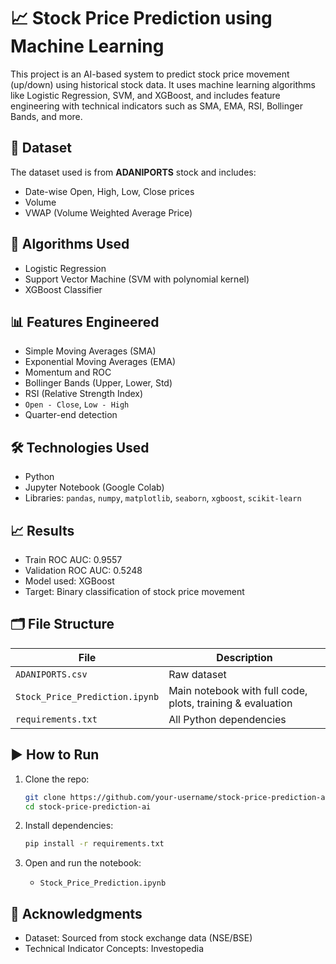 # 📈 Stock Price Prediction using Machine Learning

This project is an AI-based system to predict stock price movement (up/down) using historical stock data. It uses machine learning algorithms like Logistic Regression, SVM, and XGBoost, and includes feature engineering with technical indicators such as SMA, EMA, RSI, Bollinger Bands, and more.

## 📂 Dataset

The dataset used is from **ADANIPORTS** stock and includes:
- Date-wise Open, High, Low, Close prices
- Volume
- VWAP (Volume Weighted Average Price)

## 🧠 Algorithms Used

- Logistic Regression
- Support Vector Machine (SVM with polynomial kernel)
- XGBoost Classifier

## 📊 Features Engineered

- Simple Moving Averages (SMA)
- Exponential Moving Averages (EMA)
- Momentum and ROC
- Bollinger Bands (Upper, Lower, Std)
- RSI (Relative Strength Index)
- `Open - Close`, `Low - High`
- Quarter-end detection

## 🛠️ Technologies Used

- Python
- Jupyter Notebook (Google Colab)
- Libraries: `pandas`, `numpy`, `matplotlib`, `seaborn`, `xgboost`, `scikit-learn`

## 📈 Results

- Train ROC AUC: 0.9557
- Validation ROC AUC: 0.5248
- Model used: XGBoost
- Target: Binary classification of stock price movement

## 🗂️ File Structure

| File                         | Description |
|------------------------------|-------------|
| `ADANIPORTS.csv`             | Raw dataset |
| `Stock_Price_Prediction.ipynb` | Main notebook with full code, plots, training & evaluation |
| `requirements.txt`           | All Python dependencies |

## ▶️ How to Run

1. Clone the repo:
    ```bash
    git clone https://github.com/your-username/stock-price-prediction-ai.git
    cd stock-price-prediction-ai
    ```

2. Install dependencies:
    ```bash
    pip install -r requirements.txt
    ```

3. Open and run the notebook:
    - `Stock_Price_Prediction.ipynb`

## 🙌 Acknowledgments

- Dataset: Sourced from stock exchange data (NSE/BSE)
- Technical Indicator Concepts: Investopedia

